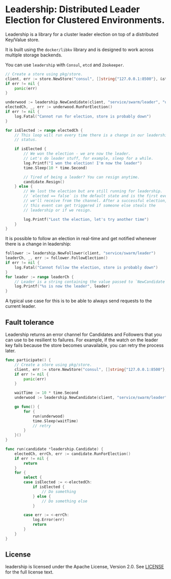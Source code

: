 # Leadership: Distributed Leader Election for Clustered Environments.

Leadership is a library for a cluster leader election on top of a distributed
Key/Value store.

It is built using the `docker/libkv` library and is designed to work across multiple
storage backends.

You can use `leadership` with `Consul`, `etcd` and `Zookeeper`.

```go
// Create a store using pkg/store.
client, err := store.NewStore("consul", []string{"127.0.0.1:8500"}, &store.Config{})
if err != nil {
	panic(err)
}

underwood := leadership.NewCandidate(client, "service/swarm/leader", "underwood", 15*time.Second)
electedCh, _, err := underwood.RunForElection()
if err != nil {
    log.Fatal("Cannot run for election, store is probably down")
}

for isElected := range electedCh {
	// This loop will run every time there is a change in our leadership
	// status.

	if isElected {
		// We won the election - we are now the leader.
		// Let's do leader stuff, for example, sleep for a while.
		log.Printf("I won the election! I'm now the leader")
		time.Sleep(10 * time.Second)

		// Tired of being a leader? You can resign anytime.
		candidate.Resign()
	} else {
		// We lost the election but are still running for leadership.
		// `elected == false` is the default state and is the first event
		// we'll receive from the channel. After a successful election,
		// this event can get triggered if someone else steals the
		// leadership or if we resign.

		log.Printf("Lost the election, let's try another time")
	}
}
```

It is possible to follow an election in real-time and get notified whenever
there is a change in leadership:
```go
follower := leadership.NewFollower(client, "service/swarm/leader")
leaderCh, _, err := follower.FollowElection()
if err != nil {
    log.Fatal("Cannot follow the election, store is probably down")
}
for leader := range leaderCh {
	// Leader is a string containing the value passed to `NewCandidate`.
	log.Printf("%s is now the leader", leader)
}
```

A typical use case for this is to be able to always send requests to the current
leader.

## Fault tolerance

Leadership returns an error channel for Candidates and Followers that you can use
to be resilient to failures. For example, if the watch on the leader key fails
because the store becomes unavailable, you can retry the process later.

```go
func participate() {
    // Create a store using pkg/store.
    client, err := store.NewStore("consul", []string{"127.0.0.1:8500"}, &store.Config{})
    if err != nil {
        panic(err)
    }

    waitTime := 10 * time.Second
    underwood := leadership.NewCandidate(client, "service/swarm/leader", "underwood", 15*time.Second)

    go func() {
        for {
            run(underwood)
            time.Sleep(waitTime)
            // retry
        }
    }()
}

func run(candidate *leadership.Candidate) {
    electedCh, errCh, err := candidate.RunForElection()
    if err != nil {
        return
    }
    for {
        select {
        case isElected := <-electedCh:
            if isElected {
                // Do something
            } else {
                // Do something else
            }

        case err := <-errCh:
            log.Error(err)
            return
        }
    }
}
```

## License

leadership is licensed under the Apache License, Version 2.0. See [LICENSE](LICENSE) for the full license text.
